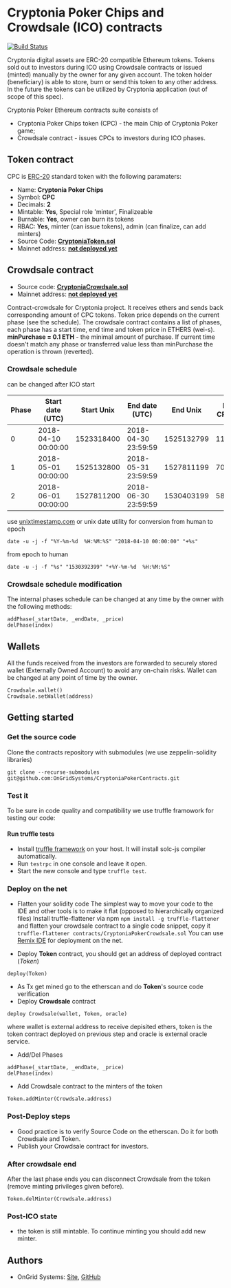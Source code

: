# Cryptonia Poker Chips and Crowdsale (ICO) contracts
[![Build Status](https://travis-ci.org/OnGridSystems/CryptoniaPokerContracts.svg?branch=master)](https://travis-ci.org/OnGridSystems/CryptoniaPokerContracts)

Cryptonia digital assets are ERC-20 compatible Ethereum tokens. Tokens sold out to investors during ICO using Crowdsale 
contracts or issued (minted) manually by the owner for any given account. The token holder (beneficiary) is able to store, 
burn or send this token to any other address. In the future the tokens can be utilized by Cryptonia application (out of 
scope of this spec).

Cryptonia Poker Ethereum contracts suite consists of
* Cryptonia Poker Chips token (CPC) - the main Chip of Cryptonia Poker game;
* Crowdsale contract - issues CPCs to investors during ICO phases. 

## Token contract

CPC is [ERC-20](https://github.com/ethereum/EIPs/issues/20) standard token with the following paramaters:

- Name: **Cryptonia Poker Chips**
- Symbol: **CPC**
- Decimals: **2**
- Mintable: **Yes**, Special role 'minter', Finalizeable
- Burnable: **Yes**, owner can burn its tokens 
- RBAC: **Yes**, minter (can issue tokens), admin (can finalize, can add minters)
- Source Code: **[CryptoniaToken.sol](contracts/CryptoniaToken.sol)**
- Mainnet address: **[not deployed yet](https://etherscan.io/address/0x0)**

## Crowdsale contract

- Source code: **[CryptoniaCrowdsale.sol](contracts/CryptoniaCrowdsale.sol)**
- Mainnet address: **[not deployed yet](https://etherscan.io/address/0x0)**

Contract-crowdsale for Cryptonia project. It receives ethers and sends back corresponding amount of CPC tokens. 
Token price depends on the current phase (see the schedule).
The crowdsale contract contains a list of phases, each phase has a start time, end time and token price in ETHERS (wei-s).  
**minPurchase = 0.1 ETH** - the minimal amount of purchase. 
If current time doesn't match any phase or transferred value less than minPurchase the operation is thrown (reverted).

### Crowdsale schedule
can be changed after ICO start

| Phase | Start date (UTC)    | Start Unix | End date (UTC)      | End Unix   | Price, CPC/ETH |  
| ----- | ------------------- | ---------- | ------------------- | ---------- | -------------- |
| 0     | 2018-04-10 00:00:00 | 1523318400 | 2018-04-30 23:59:59 | 1525132799 |    11000.00    |
| 1     | 2018-05-01 00:00:00 | 1525132800 | 2018-05-31 23:59:59 | 1527811199 |     7000.00    |
| 2     | 2018-06-01 00:00:00 | 1527811200 | 2018-06-30 23:59:59 | 1530403199 |     5800.00    |

use [unixtimestamp.com](https://www.unixtimestamp.com/index.php) or unix date utility for conversion
from human to epoch
```
date -u -j -f "%Y-%m-%d  %H:%M:%S" "2018-04-10 00:00:00" "+%s"
```
from epoch to human
```
date -u -j -f "%s" "1530392399" "+%Y-%m-%d  %H:%M:%S"
```

### Crowdsale schedule modification

The internal phases schedule can be changed at any time by the owner with the following methods:
```
addPhase(_startDate, _endDate, _price)
delPhase(index)
```

## Wallets

All the funds received from the investors are forwarded to securely stored wallet (Externally Owned Account) 
to avoid any on-chain risks. Wallet can be changed at any point of time by the owner. 
```
Crowdsale.wallet()
Crowdsale.setWallet(address)
```

## Getting started
### Get the source code
Clone the contracts repository with submodules (we use zeppelin-solidity libraries)
```
git clone --recurse-submodules git@github.com:OnGridSystems/CryptoniaPokerContracts.git
```

### Test it
To be sure in code quality and compatibility we use truffle framowork for testing our code:

#### Run truffle tests
- Install [truffle framework](http://truffleframework.com) on your host. It will install solc-js compiler automatically.
- Run ```testrpc``` in one console and leave it open.
- Start the new console and type ```truffle test```.

### Deploy on the net

- Flatten your solidity code
The simplest way to move your code to the IDE and other tools is to make it flat (opposed to hierarchically organized files)
Install truffle-flattener via npm
```npm install -g truffle-flattener```
and flatten your crowdsale contract to a single code snippet, copy it
```truffle-flattener contracts/CryptoniaPokerCrowdsale.sol```
You can use [Remix IDE](http://remix.ethereum.org) for deployment on the net. 

- Deploy **Token** contract, you should get an address of deployed contract (*Token*)
```
deploy(Token)
```
- As Tx get mined go to the etherscan and do **Token**'s source code verification
- Deploy **Crowdsale** contract
```
deploy Crowdsale(wallet, Token, oracle)
```
where wallet is external address to receive depisited ethers, token is the token contract deployed on previous step
and oracle is external oracle service.

- Add/Del Phases
```
addPhase(_startDate, _endDate, _price)
delPhase(index)
```
- Add Crowdsale contract to the minters of the token
```
Token.addMinter(Crowdsale.address)
```
### Post-Deploy steps
- Good practice is to verify Source Code on the etherscan. Do it for both Crowdsale and Token.
- Publish your Crowdsale contract for investors. 

### After crowdsale end
After the last phase ends you can disconnect Crowdsale from the token (remove minting privileges given before).
```
Token.delMinter(Crowdsale.address)
```

### Post-ICO state
* the token is still mintable. To continue minting you should add new minter.

## Authors
* OnGrid Systems: [Site](https://ongrid.pro), [GitHub](https://github.com/OnGridSystems/)